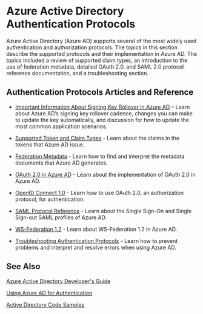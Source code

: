 <properties
   pageTitle="Azure Active Directory Authentication Protocols | Microsoft Azure"
   description="An overview of the authentication protocols supported by Azure Active Directory (AD)"
   documentationCenter="dev-center-name"
   authors="msmbaldwin"
   services="active-directory"
   manager="mbaldwin"
   editor=""/>

<tags
   ms.service="active-directory"
   ms.devlang="na"
   ms.topic="article"
   ms.tgt_pltfrm="na"
   ms.workload="identity"
   ms.date="05/16/2016"
   ms.author="mbaldwin"/>

# Azure Active Directory Authentication Protocols

Azure Active Directory (Azure AD) supports several of the most widely used authentication and authorization protocols. The topics in this section describe the supported protocols and their implementation in Azure AD. The topics included a review of supported claim types, an introduction to the use of federation metadata, detailed OAuth 2.0. and SAML 2.0 protocol reference documentation, and a troubleshooting section.

## Authentication Protocols Articles and Reference

- [Important Information About Signing Key Rollover in Azure AD](active-directory-signing-key-rollover.md) – Learn about Azure AD’s signing key rollover cadence, changes you can make to update the key automatically, and discussion for how to update the most common application scenarios.


- [Supported Token and Claim Types](active-directory-token-and-claims.md) - Learn about the claims in the tokens that Azure AD issue.


- [Federation Metadata](https://msdn.microsoft.com/library/azure/dn195592.aspx) - Learn how to find and interpret the metadata documents that Azure AD generates.


- [OAuth 2.0 in Azure AD](https://msdn.microsoft.com/library/azure/dn645545.aspx) - Learn about the implementation of OAuth 2.0 in Azure AD.


- [OpenID Connect 1.0](https://msdn.microsoft.com/library/azure/dn645541.aspx) - Learn how to use OAuth 2.0, an authorization protocol, for authentication.


- [SAML Protocol Reference](https://msdn.microsoft.com/library/azure/dn195591.aspx) - Learn about the Single Sign-On and Single Sign-out SAML profiles of Azure AD.


- [WS-Federation 1.2](https://msdn.microsoft.com/library/azure/dn903702.aspx) - Learn about WS-Federation 1.2 in Azure AD.


- [Troubleshooting Authentication Protocols](https://msdn.microsoft.com/library/azure/dn195584.aspx) - Learn how to prevent problems and interpret and resolve errors when using Azure AD.



## See Also

[Azure Active Directory Developer's Guide](active-directory-developers-guide.md)

[Using Azure AD for Authentication](../app-service-web/web-sites-authentication-authorization.md)

[Active Directory Code Samples](active-directory-code-samples.md)
